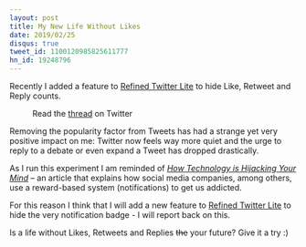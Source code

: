 ```yaml
---
layout: post
title: My New Life Without Likes
date: 2019/02/25
disqus: true
tweet_id: 1100120985825611777
hn_id: 19248796
---
```


Recently I added a feature to [Refined Twitter Lite](https://github.com/giuseppeg/refined-twitter-lite) to hide Like, Retweet and Reply counts.

<figure aria-hidden="true">
  <img src="https://pbs.twimg.com/media/D0GJnz4WwAA0i4l?format=jpg&name=medium" alt>
  <figcaption>Read the <a href="https://twitter.com/giuseppegurgone/status/1099311107569799171" target="_blank">thread</a> on Twitter</figcaption>
</figure>
Removing the popularity factor from Tweets has had a strange yet very positive impact on me: Twitter now feels way more quiet and the urge to reply to a debate or even expand a Tweet has dropped drastically.

As I run this experiment I am reminded of [_How Technology is Hijacking Your Mind_](https://medium.com/thrive-global/how-technology-hijacks-peoples-minds-from-a-magician-and-google-s-design-ethicist-56d62ef5edf3)  – an article that explains how social media companies, among others, use a reward-based system (notifications) to get us addicted.

For this reason I think that I will add a new feature to [Refined Twitter Lite](https://github.com/giuseppeg/refined-twitter-lite) to hide the very notification badge - I will report back on this.

Is a life without Likes, Retweets and Replies ~~the~~ your future? Give it a try :)
